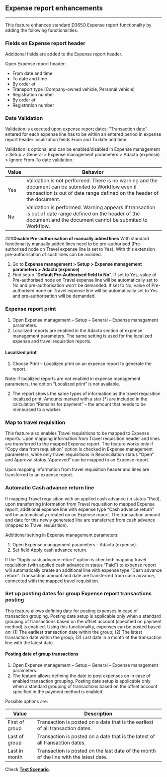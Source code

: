## **Expense report enhancements**
---

This feature enhances standard D365O Expense report functionality by adding the following functionalities.

### **Fields on Expense report header**

Additional fields are added to the Expense report header.

Open Expense report header:
   - From date and time 
   - To date and time 
   - By order of 
   - Transport type (Company-owned vehicle, Personal vehicle) 
   - Registration number 
   - By order of 
   - Registration number 

### **Date Validation**
   
Validation is executed upon expense report dates: “Transaction date” entered for each expense line has to be within an entered period in expense report header localization fields From and To date and time.

Validation is optional and can be enabled/disabled in Expense management > Setup > General > Expense management parameters > Adacta (expense) > Ignore From-To date validation. 


|**Value**  | **Behavior** |
|--|--|
|Yes |Validation is not performed. There is no warning and the document can be submited to Workflow even if transaction is out of date range defined on the header of the document.  |
|No  |Validation is performed. Warning appears if transaction is out of date range defined on the header of the document and the document cannot be submited to Workflow. |

###**Disable Pre-authorisation of manually added lines**
With standard functionality manually added lines need to be pre-authorised (Pre-authorised node on Travel expense line is set to Yes). With this extension pre-authorisation of such lines can be avoided. 

1. Go to **Expense management > Setup > Expense management parameters > Adacta (expense)**
2. Find setup "**Default Pre-Authorised field to No**". If set to Yes, value of Pre-authorised node on Travel expense line will be automatically set to No and pre-authorisation won't be demanded. If set to No, value of Pre-authorised node on Travel expense line will be automatically set to Yes and pre-authorisation will be demanded.

### **Expense report print**


1. Open Expense management – Setup – General – Expense management parameters.
2. Localized reports are enabled in the Adacta section of expense management parameters. The same setting is used for the localized expense and travel requisition reports.

#### Localized print

1. Choose Print – Localized print on an expense report to generate the report. 

Note: if localized reports are not enabled in expense management parameters, the option “Localized print” is not available. 
 
2. The report shows the same types of information as the travel requisition localized print.
Amounts marked with a star (*) are included in the calculation “Remains for payment” – the amount that needs to be reimbursed to a worker.

### **Map to travel requisition**

This feature also enables Travel requisitions to be mapped to Expense reports. Upon mapping information from Travel requisition header and lines are transferred to the mapped Expense report. The feature works only if “Copy data from requisition” option is checked in Expense management parameters, while only travel requisitions in Reconciliation status “Open” and Approval status “Approved” can be mapped to an Expense report.

Upon mapping information from travel requisition header and lines are transferred to an expense report.

### **Automatic Cash advance return line**

If mapping Travel requisition with an applied cash advance (in status “Paid), upon transferring information from Travel requisition to mapped Expense report, additional expense line with expense type “Cash advance return” will be automatically created on an Expense report. The transaction amount and date for this newly generated line are transferred from cash advance (mapped to Travel requisition).

Additional setting in Expense management parameters: 
1. Open Expense management parameters - Adacta (expense).
2. Set field Apply cash advance return.

If the “Apply cash advance return” option is checked: mapping travel requisition (with applied cash advance in status “Paid”) to expense report will automatically create an additional line with expense type “Cash advance return”. Transaction amount and date are transferred from cash advance, connected with the mapped travel requisition.


### **Set up posting dates for group Expense report transactions posting**

This feature allows defining date for posting expenses in case of transaction grouping. Posting date setup is applicable only when a standard grouping of transactions based on the offset account (specified on payment method) is enabled. Using this functionality, expenses can be posted based on: (1) The earliest transaction date within the group; (2) The latest transaction date within the group; (3) Last date in a month of the transaction line with the latest date.

#### Posting date of group transactions

1. Open Expense management – Setup – General – Expense management parameters.
2. The feature allows defining the date to post expenses on in case of enabled transaction grouping. Posting date setup is applicable only when a standard grouping of transactions based on the offset account specified in the payment method is enabled. 
 
Possible options are:


|**Value**  |**Description**  |
|--|--|
|First of group  |Transaction is posted on a date that is the earliest of all transaction dates.  |
|Last of group  | Transaction is posted on a date that is the latest of all transaction dates. |
|Last in month |Transaction is posted on the last date of the month of the line with the latest date. |

 
Check **[Test Scenario](Travel-and-Expenses-Test-Scenario.zip)**.